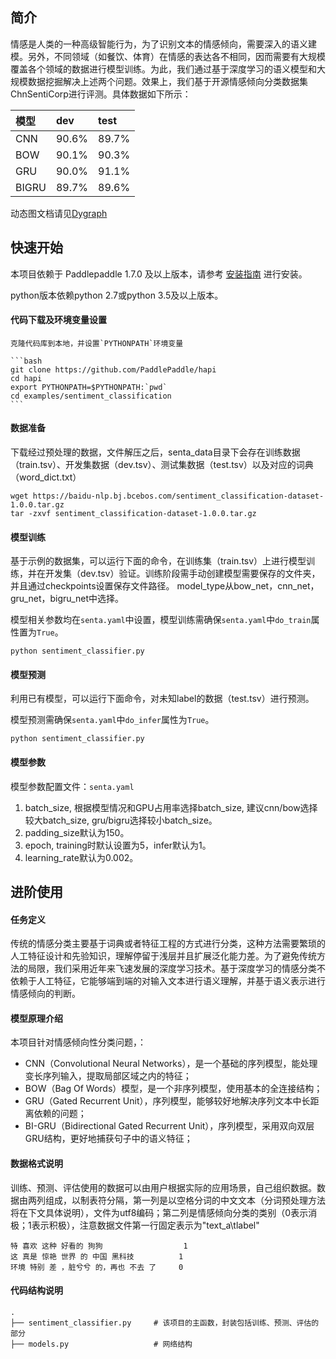 ## 简介


情感是人类的一种高级智能行为，为了识别文本的情感倾向，需要深入的语义建模。另外，不同领域（如餐饮、体育）在情感的表达各不相同，因而需要有大规模覆盖各个领域的数据进行模型训练。为此，我们通过基于深度学习的语义模型和大规模数据挖掘解决上述两个问题。效果上，我们基于开源情感倾向分类数据集ChnSentiCorp进行评测。具体数据如下所示：

| 模型 | dev | test |
| :------| :------ | :------ |
| CNN | 90.6% | 89.7% |
| BOW | 90.1% | 90.3% |
| GRU | 90.0% | 91.1% |
| BIGRU | 89.7% |  89.6% |

动态图文档请见[Dygraph](https://www.paddlepaddle.org.cn/documentation/docs/zh/develop/user_guides/howto/dygraph/DyGraph.html)


## 快速开始

本项目依赖于 Paddlepaddle 1.7.0 及以上版本，请参考 [安装指南](http://www.paddlepaddle.org/#quick-start) 进行安装。

python版本依赖python 2.7或python 3.5及以上版本。


#### 代码下载及环境变量设置

    克隆代码库到本地，并设置`PYTHONPATH`环境变量

    ```bash
    git clone https://github.com/PaddlePaddle/hapi
    cd hapi
    export PYTHONPATH=$PYTHONPATH:`pwd`
    cd examples/sentiment_classification
    ```

#### 数据准备

下载经过预处理的数据，文件解压之后，senta_data目录下会存在训练数据（train.tsv）、开发集数据（dev.tsv）、测试集数据（test.tsv）以及对应的词典（word_dict.txt）

```shell
wget https://baidu-nlp.bj.bcebos.com/sentiment_classification-dataset-1.0.0.tar.gz
tar -zxvf sentiment_classification-dataset-1.0.0.tar.gz
```

#### 模型训练

基于示例的数据集，可以运行下面的命令，在训练集（train.tsv）上进行模型训练，并在开发集（dev.tsv）验证。训练阶段需手动创建模型需要保存的文件夹，并且通过checkpoints设置保存文件路径。
model_type从bow_net，cnn_net，gru_net，bigru_net中选择。

模型相关参数均在`senta.yaml`中设置，模型训练需确保`senta.yaml`中`do_train`属性置为`True`。

```shell
python sentiment_classifier.py
```

#### 模型预测

利用已有模型，可以运行下面命令，对未知label的数据（test.tsv）进行预测。

模型预测需确保`senta.yaml`中`do_infer`属性为`True`。

```shell
python sentiment_classifier.py
```

#### 模型参数

模型参数配置文件：`senta.yaml`

1. batch_size, 根据模型情况和GPU占用率选择batch_size, 建议cnn/bow选择较大batch_size, gru/bigru选择较小batch_size。
2. padding_size默认为150。
3. epoch, training时默认设置为5，infer默认为1。
4. learning_rate默认为0.002。


## 进阶使用

#### 任务定义

传统的情感分类主要基于词典或者特征工程的方式进行分类，这种方法需要繁琐的人工特征设计和先验知识，理解停留于浅层并且扩展泛化能力差。为了避免传统方法的局限，我们采用近年来飞速发展的深度学习技术。基于深度学习的情感分类不依赖于人工特征，它能够端到端的对输入文本进行语义理解，并基于语义表示进行情感倾向的判断。

#### 模型原理介绍

本项目针对情感倾向性分类问题，：

+ CNN（Convolutional Neural Networks），是一个基础的序列模型，能处理变长序列输入，提取局部区域之内的特征；
+ BOW（Bag Of Words）模型，是一个非序列模型，使用基本的全连接结构；
+ GRU（Gated Recurrent Unit），序列模型，能够较好地解决序列文本中长距离依赖的问题；
+ BI-GRU（Bidirectional Gated Recurrent Unit），序列模型，采用双向双层GRU结构，更好地捕获句子中的语义特征；

#### 数据格式说明

训练、预测、评估使用的数据可以由用户根据实际的应用场景，自己组织数据。数据由两列组成，以制表符分隔，第一列是以空格分词的中文文本（分词预处理方法将在下文具体说明），文件为utf8编码；第二列是情感倾向分类的类别（0表示消极；1表示积极），注意数据文件第一行固定表示为"text_a\tlabel"

```text
特 喜欢 这种 好看的 狗狗                  1
这 真是 惊艳 世界 的 中国 黑科技          1
环境 特别 差 ，脏兮兮 的，再也 不去 了     0
```

#### 代码结构说明

```text
.
├── sentiment_classifier.py     # 该项目的主函数，封装包括训练、预测、评估的部分
├── models.py                   # 网络结构
```
